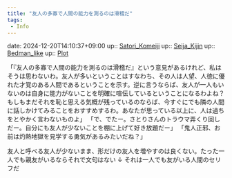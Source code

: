 ```yaml
---
title: "友人の多寡で人間の能力を測るのは滑稽だ"
tags:
 - Info
---
```


date: 2024-12-20T14:10:37+09:00
up:: [Satori_Komeiji](../Bar/Novel/Touhou_Project/Satori_Komeiji.md)
up:: [Seija_Kijin](../Bar/Novel/Touhou_Project/Seija_Kijin.md)
up:: [Bedman_like](../Bar/Novel/Topics/Bedman_like.md)
up:: [Plot](../Bar/Novel/Chaos/Plot.md)

「『友人の多寡で人間の能力を測るのは滑稽だ』という意見があるけれど、私はそうは思わないわ。友人が多いということはすなわち、その人は人望、人徳に優れた才覚のある人間であるということを示す。逆に言うならば、友人が一人もいないのは自身に能力がないことを明確に喧伝しているということになるわよね？もしもまだそれを恥と思える気概が残っているのならば、今すぐにでも隣の人間に話しかけてみることをおすすめするわ。あなたが思っている以上に、人は過ちをとやかく言わないものよ」
「で、でたー。さとりさんのトラウマ弄くり回しだー。自分にも友人が少ないことを棚に上げて好き放題だー」
「鬼人正邪、お前は灼熱地獄を見学する勇気があるみたいだね？」

友人と呼べる友人が少ないまま、形だけの友人を増やすのは良くない。たった一人でも親友がいるならそれで文句はない
↓
それは一人でも友がいる人間のセリフだ